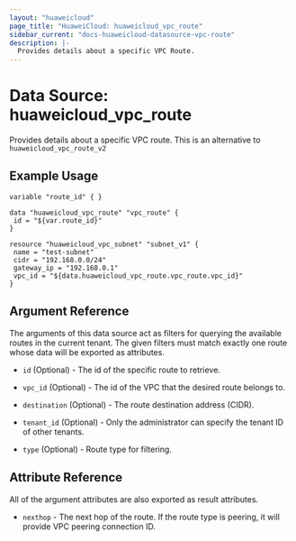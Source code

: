 ```yaml
---
layout: "huaweicloud"
page_title: "HuaweiCloud: huaweicloud_vpc_route"
sidebar_current: "docs-huaweicloud-datasource-vpc-route"
description: |-
  Provides details about a specific VPC Route.
---
```


# Data Source: huaweicloud_vpc_route

Provides details about a specific VPC route.
This is an alternative to `huaweicloud_vpc_route_v2`

## Example Usage

 ```hcl
 variable "route_id" { }

data "huaweicloud_vpc_route" "vpc_route" {
  id = "${var.route_id}"
}

resource "huaweicloud_vpc_subnet" "subnet_v1" {
  name = "test-subnet"
  cidr = "192.168.0.0/24"
  gateway_ip = "192.168.0.1"
  vpc_id = "${data.huaweicloud_vpc_route.vpc_route.vpc_id}"
}

 ```

## Argument Reference

The arguments of this data source act as filters for querying the available
routes in the current tenant. The given filters must match exactly one
route whose data will be exported as attributes.

* `id` (Optional) - The id of the specific route to retrieve.

* `vpc_id` (Optional) - The id of the VPC that the desired route belongs to.

* `destination` (Optional) - The route destination address (CIDR).

* `tenant_id` (Optional) - Only the administrator can specify the tenant ID of other tenants.

* `type` (Optional) - Route type for filtering.

## Attribute Reference

All of the argument attributes are also exported as
result attributes.

* `nexthop` - The next hop of the route. If the route type is peering, it will provide VPC peering connection ID.
